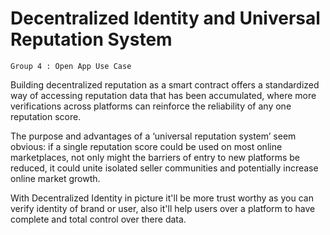 # Decentralized Identity and Universal Reputation System

```$
Group 4 : Open App Use Case
```
Building decentralized reputation as a smart contract offers a standardized
way of accessing reputation data that has been accumulated, where more
verifications across platforms can reinforce the reliability of any one reputation score.

The purpose and advantages of a ‘universal reputation system’ seem obvious: 
if a single reputation score could be used on most online marketplaces, 
not only might the barriers of entry to new platforms be reduced, 
it could unite isolated seller communities and potentially increase online market growth.


With Decentralized Identity in picture it'll be more trust worthy as you can verify 
identity of brand or user, also it'll help users over a platform to have complete 
and total control over there data.


